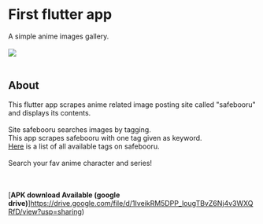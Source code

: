 # First flutter app

A simple anime images gallery.
</br></br><img src="https://raw.githubusercontent.com/Sessho-maru/flutter/master/demo_.gif"/></br></br>

## About

This flutter app scrapes anime related image posting site called "safebooru" and displays its contents.</br></br>
Site safebooru searches images by tagging.</br>
This app scrapes safebooru with one tag given as keyword.</br>
[Here](https://safebooru.org/index.php?page=tags&s=list) is a list of all available tags on safebooru.</br></br>
Search your fav anime character and series!

</br></br>
[**APK download Available (google drive)**]https://drive.google.com/file/d/1IveikRM5DPP_lougTBvZ6Nj4v3WXQRfD/view?usp=sharing)